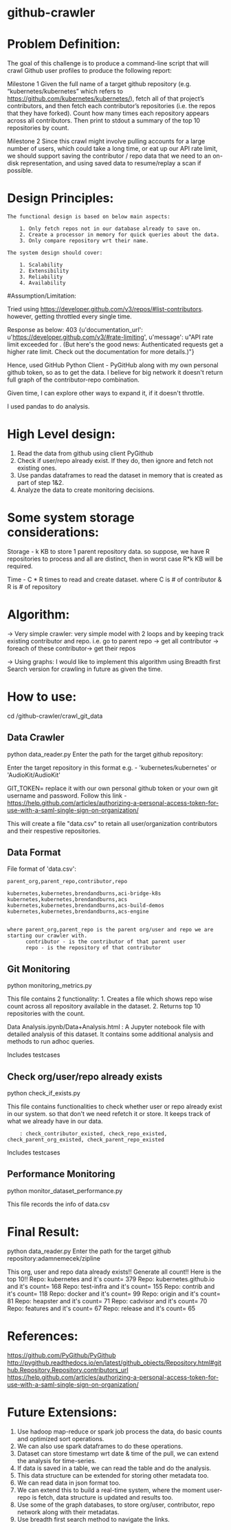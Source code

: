 # github-crawler

# Problem Definition:

The goal of this challenge is to produce a command-line script that will crawl Github user profiles to produce the following report:

Milestone 1
Given the full name of a target github repository (e.g. “kubernetes/kubernetes” which refers to https://github.com/kubernetes/kubernetes/),
fetch all of that project’s contributors, and then fetch each contributor’s repositories (i.e. the repos that they have forked).
Count how many times each repository appears across all contributors. Then print to stdout a summary of the top 10 repositories by count.

Milestone 2
Since this crawl might involve pulling accounts for a large number of users, which could take a long time, or eat up our API rate limit,
we should support saving the contributor / repo data that we need to an on-disk representation,
and using saved data to resume/replay a scan if possible.

# Design Principles:

    The functional design is based on below main aspects:

        1. Only fetch repos not in our database already to save on.
        2. Create a processor in memory for quick queries about the data.
        3. Only compare repository wrt their name.

    The system design should cover:

        1. Scalability
        2. Extensibility
        3. Reliability
        4. Availability


#Assumption/Limitation:

Tried using https://developer.github.com/v3/repos/#list-contributors. however, getting throttled every single time.

Response as below:
403 {u'documentation_url': u'https://developer.github.com/v3/#rate-limiting', u'message': u"API rate limit exceeded for <ip address>.
(But here's the good news: Authenticated requests get a higher rate limit. Check out the documentation for more details.)"}

Hence, used GitHub Python Client - PyGitHub along with my own personal github token, so as to get the data.
I believe for big network it doesn't return full graph of the contributor-repo combination.

Given time, I can explore other ways to expand it, if it doesn't throttle.

I used pandas to do analysis.

# High Level design:

   1. Read the data from github using client PyGithub
   2. Check if user/repo already exist. If they do, then ignore and fetch not existing ones.
   3. Use pandas dataframes to read the dataset in memory that is created as part of step 1&2.
   4. Analyze the data to create monitoring decisions.


# Some system storage considerations:

Storage - k KB to store 1 parent repository data.
          so suppose,
          we have R repositories to process and all are distinct, then in worst case R*k KB will be required.

Time    - C * R times to read and create dataset. where C is # of contributor & R is # of repository


# Algorithm:

-> Very simple crawler: very simple model with 2 loops and by keeping track existing contributor and repo.
   i.e. go to parent repo -> get all contributor -> foreach of these contributor-> get their repos

-> Using graphs: I would like to implement this algorithm using Breadth first Search version for crawling in future as given the time.

# How to use:

  cd <path>/github-crawler/crawl_git_data

  Data Crawler
  ------------
  python data_reader.py
  Enter the path for the target github repository: <Enter the target repository>

  Enter the target repository in this format e.g. - 'kubernetes/kubernetes'  or 'AudioKit/AudioKit'

  GIT_TOKEN=<Git token> replace it with our own personal github token or your own git username and password.
  Follow this link - https://help.github.com/articles/authorizing-a-personal-access-token-for-use-with-a-saml-single-sign-on-organization/

  This will create a file "data.csv" to retain all user/organization contributors and their respestive repositories.

  Data Format
  ------------
  File format of 'data.csv':

    parent_org,parent_repo,contributor,repo

    kubernetes,kubernetes,brendandburns,aci-bridge-k8s
    kubernetes,kubernetes,brendandburns,acs
    kubernetes,kubernetes,brendandburns,acs-build-demos
    kubernetes,kubernetes,brendandburns,acs-engine


    where parent_org,parent_repo is the parent org/user and repo we are starting our crawler with.
          contributor - is the contributor of that parent user
          repo - is the repository of that contributor


  Git Monitoring
  --------------

  python monitoring_metrics.py

  This file contains 2 functionality:
            1. Creates a file which shows repo wise count across all repository available in the dataset.
            2. Returns top 10 repositories with the count.

  Data Analysis.ipynb/Data+Analysis.html  : A Jupyter notebook file with detailed analysis of this dataset.
                                            It contains some additional analysis and methods to run adhoc queries.

  Includes testcases

  Check org/user/repo already exists
  ----------------------------------

   python check_if_exists.py

   This file contains functionalities to check whether user or repo already exist in our system. so that don't we need refetch it or store.
   It keeps track of what we already have in our data.

        : check_contributor_existed, check_repo_existed, check_parent_org_existed, check_parent_repo_existed

   Includes testcases

  Performance Monitoring
  ----------------------

  python  monitor_dataset_performance.py

  This file records the info of data.csv



# Final Result:

python data_reader.py
Enter the path for the target github repository:adamnemecek/zipline

This org, user and repo data already exists!!
Generate all count!!
Here is the top 10!!
Repo: kubernetes and it's count= 379
Repo: kubernetes.github.io and it's count= 168
Repo: test-infra and it's count= 155
Repo: contrib and it's count= 118
Repo: docker and it's count= 99
Repo: origin and it's count= 81
Repo: heapster and it's count= 71
Repo: cadvisor and it's count= 70
Repo: features and it's count= 67
Repo: release and it's count= 65


# References:

https://github.com/PyGithub/PyGithub
http://pygithub.readthedocs.io/en/latest/github_objects/Repository.html#github.Repository.Repository.contributors_url
https://help.github.com/articles/authorizing-a-personal-access-token-for-use-with-a-saml-single-sign-on-organization/


# Future Extensions:

1. Use hadoop map-reduce or spark job process the data, do basic counts and optimized sort operations.
2. We can also use spark dataframes to do these operations.
3. Dataset can store timestamp wrt date & time of the pull, we can extend the analysis for time-series.
4. If data is saved in a table, we can read the table and do the analysis.
5. This data structure can be extended for storing other metadata too.
6. We can read data in json format too.
7. We can extend this to build a real-time system, where the moment user-repo is fetch, data structure is updated and results too.
8. Use some of the graph databases, to store org/user, contributor, repo network along with their metadatas.
9. Use breadth first search method to navigate the links.

